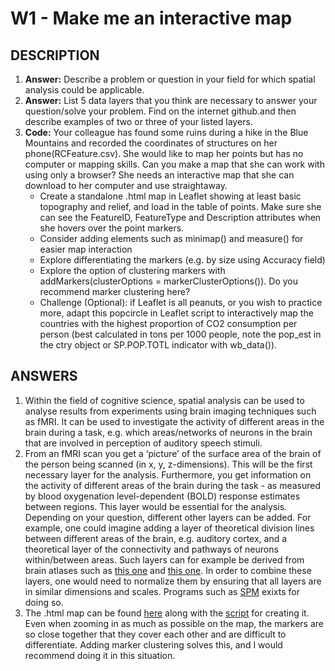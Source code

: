 # W1 - Make me an interactive map

## DESCRIPTION

1. __Answer:__ Describe a problem or question in your field for which spatial analysis could be applicable.  
2. __Answer:__ List 5 data layers that you think are necessary to answer your question/solve your problem. Find on the internet github.and then describe examples of two or three of your listed layers.  
3. __Code:__ Your colleague has found some ruins during a hike in the Blue Mountains and recorded the coordinates of structures on her phone(RCFeature.csv). She would like to map her points but has no computer or mapping skills. Can you make a map that she can work with using only a browser? She needs an interactive map that she can download to her computer and use straightaway.    
    - Create a standalone .html map in Leaflet showing at least basic topography and relief, and load in the table of points. Make sure she can see the FeatureID, FeatureType and Description attributes when she hovers over the point markers.   
    - Consider adding elements such as minimap() and measure() for easier map interaction  
    - Explore differentiating the markers (e.g. by size using Accuracy field)  
    - Explore the option of clustering markers with addMarkers(clusterOptions = markerClusterOptions()). Do you recommend marker clustering here?    
    - Challenge (Optional): if Leaflet is all peanuts, or you wish to practice more, adapt this popcircle in Leaflet script to interactively map the countries with the highest proportion of CO2 consumption per person (best calculated in tons per 1000 people, note the pop_est in the ctry object or SP.POP.TOTL indicator with wb_data()).  

## ANSWERS
1. Within the field of cognitive science, spatial analysis can be used to analyse results from experiments using brain imaging techniques such as fMRI. It can be used to investigate the activity of different areas in the brain during a task, e.g. which areas/networks of neurons in the brain that are involved in perception of auditory speech stimuli.   
2. From an fMRI scan you get a ‘picture’ of the surface area of the brain of the person being scanned (in x, y, z-dimensions). This will be the first necessary layer for the analysis. Furthermore, you get information on the activity of different areas of the brain during the task - as measured by blood oxygenation level-dependent (BOLD) response estimates between regions. This layer would be essential for the analysis. Depending on your question, different other layers can be added. For example, one could imagine adding a layer of theoretical division lines between different areas of the brain, e.g. auditory cortex, and a theoretical layer of the connectivity and pathways of neurons within/between areas. Such layers can for example be derived from brain atlases such as [this one](http://www.thehumanbrain.info/head_brain/hn_horizontal_atlas/horizontal.html) and [this one](http://www.thehumanbrain.info/brain/bn_brain_atlas/brain.html). In order to combine these layers, one would need to normalize them by ensuring that all layers are in similar dimensions and scales. Programs such as [SPM](https://www.fil.ion.ucl.ac.uk/spm/) exixts for doing so.  
3. The .html map can be found [here](https://github.com/frillecode/CDS-spring-2021-spatial/blob/main/W1/blue_mountain.html) along with the [script](https://github.com/frillecode/CDS-spring-2021-spatial/blob/main/W1/W1_assignment.R) for creating it. Even when zooming in as much as possible on the map, the markers are so close together that they cover each other and are difficult to differentiate. Adding marker clustering solves this, and I would recommend doing it in this situation. 

